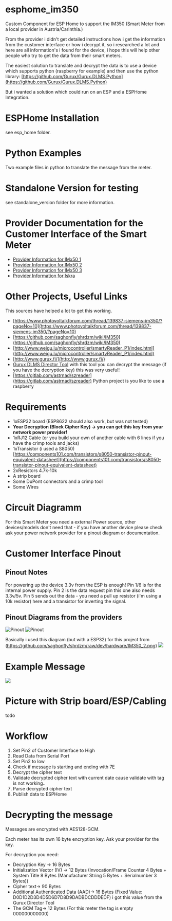 # esphome_im350
Custom Component for ESP Home to support the IM350 (Smart Meter from a local provider in Austria/Carinthia.)

From the provider i didn't get detailed instructions how i get the information from the customer interface or how i decrypt it, so i researched a lot and here are all information's i found for the device, i hope this will help other people who try to get the data from their smart meters.

The easiest solution to translate and decrypt the data is to use a device which supports python (raspberry for example) and then use the python library: [https://github.com/Gurux/Gurux.DLMS.Python](https://github.com/Gurux/Gurux.DLMS.Python)

But i wanted a solution which could run on an ESP and a ESPHome Integration.

# ESPHome Installation
see esp_home folder.

# Python Examples
Two example files in python to translate the message from the meter.

# Standalone Version for testing
see standalone_version folder for more information.

# Provider Documentation for the Customer Interface of the Smart Meter
* [Provider Information for IMx50 1](docs/provider_informations/im350.pdf)
* [Provider Information for IMx50 2](docs/provider_informations/IMx50_1.pdf)
* [Provider Information for IMx50 3](docs/provider_informations/IMx50_2.pdf)
* [Provider Information for Iskra](docs/provider_informations/iskra.pdf)

# Other Projects, Useful Links
This sources have helped a lot to get this working.
* [https://www.photovoltaikforum.com/thread/139837-siemens-im350/?pageNo=10](https://www.photovoltaikforum.com/thread/139837-siemens-im350/?pageNo=10)
* [https://github.com/saghonfly/shrdzm/wiki/IM350](https://github.com/saghonfly/shrdzm/wiki/IM350)
* [http://www.weigu.lu/microcontroller/smartyReader_P1/index.html](http://www.weigu.lu/microcontroller/smartyReader_P1/index.html)
* [http://www.gurux.fi/](http://www.gurux.fi/)
* [Gurux DLMS Director Tool](http://www.gurux.fi/Downloads/gxdlmsdirector46/GXDLMSDirector.application) with this tool you can decrypt the message (if you have the decryption key) this was very useful!
* [https://gitlab.com/astrnad/szreader](https://gitlab.com/astrnad/szreader) Python project is you like to use a raspberry

# Requirements
* 1xESP32 board (ESP8622 should also work, but was not tested)
* **Your Decryption (Block Cipher Key) -> you can get this key from your network power provider!**
* 1xRJ12 Cable (or you build your own of another cable with 6 lines if you have the crimp tools and jacks)
* 1xTransistor (i used a S8050)
[https://components101.com/transistors/s8050-transistor-pinout-equivalent-datasheet](https://components101.com/transistors/s8050-transistor-pinout-equivalent-datasheet)
* 2xResistors 4.7k-10k
* A strip board
* Some DuPont connectors and a crimp tool
* Some Wires

# Circuit Diagramm
For this Smart Meter you need a external Power source, other devices/models don't need that - if you have another device please check ask your power network provider for a pinout diagram or documentation.

# Customer Interface Pinout

## Pinout Notes
For powering up the device 3.3v from the ESP is enough!
Pin 1/6 is for the internal power supply.
Pin 2 is the data request pin this one also needs 3.3v/5v.
Pin 5 sends out the data - you need a pull up resistor (i'm using a 10k resistor) here and a transistor for inverting the signal.

## Pinout Diagrams from the providers
![Pinout](docs/images/customer_interface_pinout.png)
![Pinout](docs/images/pinout_2.png)


Basically i used this diagram (but with a ESP32) for this project from (https://github.com/saghonfly/shrdzm/raw/dev/hardware/IM350_2.png)
![](docs/images/circuit.png)

# Example Message
![](docs/images/message.png)
# Picture with Strip board/ESP/Cabling
todo

# Workflow
1. Set Pin2 of Customer Interface to High
2. Read Data from Serial Port
3. Set Pin2 to low
4. Check if message is starting and ending with 7E
5. Decrypt the cipher text
6. Validate decrypted cipher text with current date cause validate with tag is not working..
7. Parse decrypted cipher text
8. Publish data to ESPHome


# Decrypting the message
Messages are encrypted with AES128-GCM. 

Each meter has its own 16 byte encryption key. Ask your provider for the key.

For decryption you need:
* Decryption Key -> 16 Bytes
* Initialization Vector (IV) -> 12 Bytes (Invocation/Frame Counter 4 Bytes + System Title 8 Bytes (Manufacturer String 5 Bytes + Serialnumber 3 Bytes))
* Cipher text-> 90 Bytes
* Additional Authenticated Data (AAD)-> 16 Bytes (Fixed Value: D0D1D2D3D4D5D6D7D8D9DADBDCDDDEDF) i got this value from the Gurux Director Tool
* The GCM Tag-> 12 Bytes (For this meter the tag is empty 000000000000)